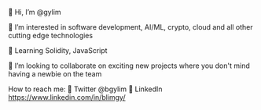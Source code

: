 👋 Hi, I’m @gylim

👀 I’m interested in software development, AI/ML, crypto, cloud and all other cutting edge technologies

🌱 Learning Solidity, JavaScript

💞️ I’m looking to collaborate on exciting new projects where you don't mind having a newbie on the team

How to reach me: 
:hatched_chick: Twitter @bgylim
:necktie: LinkedIn https://www.linkedin.com/in/blimgy/

